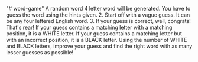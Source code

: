 "# word-game" 
A random word 4 letter word will be generated. You have to guess the word using the hints given.
2. Start off with a vague guess. It can be any four lettered English word.
3. If your guess is correct, well, congrats! That's rear!
If your guess contains a matching letter with a matching position, it is a WHITE letter.
If your guess contains a matching letter but with an incorrect position, it is a BLACK letter.
Using the number of WHITE and BLACK letters, improve your guess and find the right word with as many lesser guesses as possible!
